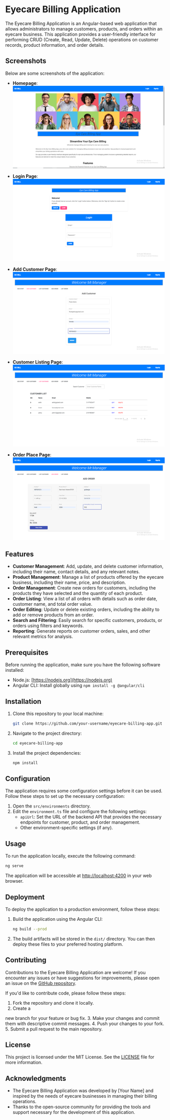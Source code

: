 # Eyecare Billing Application

The Eyecare Billing Application is an Angular-based web application that allows administrators to manage customers, products, and orders within an eyecare business. This application provides a user-friendly interface for performing CRUD (Create, Read, Update, Delete) operations on customer records, product information, and order details.

## Screenshots

Below are some screenshots of the application:

- **Homepage**:
  ![Homepage](src/assets/appimages/homepage.png)

- **Login Page**:
  ![Login Page](src/assets/appimages/signuppage.png)

- **Add Customer Page**:
  ![Add Customer Page](src/assets/appimages/Add%20customer.png)

- **Customer Listing Page**:
  ![Customer Listing Page](src/assets/appimages/customerlisting.png)

- **Order Place Page**:
  ![Order Place Page](src/assets/appimages/orderplace.png)

## Features

- **Customer Management**: Add, update, and delete customer information, including their name, contact details, and any relevant notes.
- **Product Management**: Manage a list of products offered by the eyecare business, including their name, price, and description.
- **Order Management**: Create new orders for customers, including the products they have selected and the quantity of each product.
- **Order Listing**: View a list of all orders with details such as order date, customer name, and total order value.
- **Order Editing**: Update or delete existing orders, including the ability to add or remove products from an order.
- **Search and Filtering**: Easily search for specific customers, products, or orders using filters and keywords.
- **Reporting**: Generate reports on customer orders, sales, and other relevant metrics for analysis.

## Prerequisites

Before running the application, make sure you have the following software installed:

- Node.js: [https://nodejs.org](https://nodejs.org)
- Angular CLI: Install globally using `npm install -g @angular/cli`

## Installation

1. Clone this repository to your local machine:

   ```bash
   git clone https://github.com/your-username/eyecare-billing-app.git
   ```

2. Navigate to the project directory:

   ```bash
   cd eyecare-billing-app
   ```

3. Install the project dependencies:

   ```bash
   npm install
   ```

## Configuration

The application requires some configuration settings before it can be used. Follow these steps to set up the necessary configuration:

1. Open the `src/environments` directory.
2. Edit the `environment.ts` file and configure the following settings:
   - `apiUrl`: Set the URL of the backend API that provides the necessary endpoints for customer, product, and order management.
   - Other environment-specific settings (if any).

## Usage

To run the application locally, execute the following command:

```bash
ng serve
```

The application will be accessible at [http://localhost:4200](http://localhost:4200) in your web browser.

## Deployment

To deploy the application to a production environment, follow these steps:

1. Build the application using the Angular CLI:

   ```bash
   ng build --prod
   ```

2. The build artifacts will be stored in the `dist/` directory. You can then deploy these files to your preferred hosting platform.

## Contributing

Contributions to the Eyecare Billing Application are welcome! If you encounter any issues or have suggestions for improvements, please open an issue on the [GitHub repository](https://github.com/your-username/eyecare-billing-app/issues).

If you'd like to contribute code, please follow these steps:

1. Fork the repository and clone it locally.
2. Create a

 new branch for your feature or bug fix.
3. Make your changes and commit them with descriptive commit messages.
4. Push your changes to your fork.
5. Submit a pull request to the main repository.

## License

This project is licensed under the MIT License. See the [LICENSE](LICENSE) file for more information.

## Acknowledgments

- The Eyecare Billing Application was developed by [Your Name] and inspired by the needs of eyecare businesses in managing their billing operations.
- Thanks to the open-source community for providing the tools and support necessary for the development of this application.
